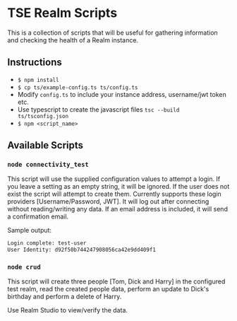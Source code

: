 # TSE Realm Scripts

This is a collection of scripts that will be useful for gathering information and checking the health of a Realm instance.

## Instructions

- `$ npm install`
- `$ cp ts/example-config.ts ts/config.ts`
- Modify `config.ts` to include your instance address, username/jwt token etc.
- Use typescript to create the javascript files `tsc --build ts/tsconfig.json`
- `$ npm <script_name>`

## Available Scripts

### `node connectivity_test`

This script will use the supplied configuration values to attempt a login. If you leave a setting as an empty string, it will be ignored. If the user does not exist the script will attempt to create them. Currently supports these login providers [Username/Password, JWT].  It will log out after connecting without reading/writing any data. If an email address is included, it will send a confirmation email.

Sample output:

```bash
Login complete: test-user
User Identity: d92f50b744247908056ca42e9dd409f1
```

### `node crud`

This script will create three people [Tom, Dick and Harry] in the configured test realm, read the created people data, perform an update to Dick's birthday and perform a delete of Harry.

Use Realm Studio to view/verify the data.

